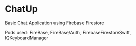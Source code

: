 # ChatUp
Basic Chat Application using Firebase Firestore

Pods used: FireBase, FireBase/Auth, FirebaseFirestoreSwift, IQKeyboardManager


